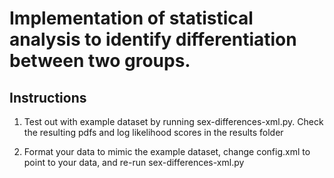 # Implementation of statistical analysis to identify differentiation between two groups. 
  
## Instructions
1. Test out with example dataset by running sex-differences-xml.py. Check the resulting pdfs and log likelihood scores in the results folder

2. Format your data to mimic the example dataset, change config.xml to point to your data, and re-run sex-differences-xml.py
